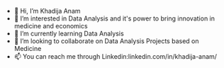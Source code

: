 - 👋 Hi, I’m Khadija Anam
- 👀 I’m interested in Data Analysis and it's power to bring innovation in medicine and economics
- 🌱 I’m currently learning Data Analysis
- 💞️ I’m looking to collaborate on Data Analysis Projects based on Medicine
- 📫 You can reach me through Linkedin:linkedin.com/in/khadija-anam/

<!---
misska7070/misska7070 is a ✨ special ✨ repository because its `README.md` (this file) appears on your GitHub profile.
You can click the Preview link to take a look at your changes.
--->
